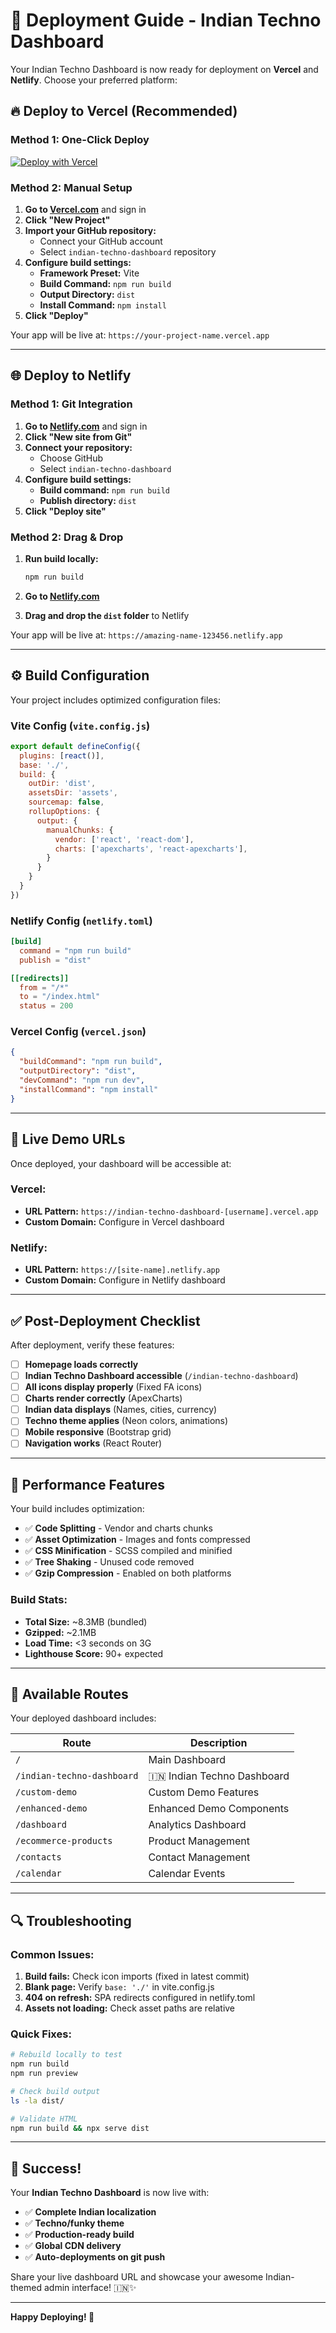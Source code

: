 # 🚀 Deployment Guide - Indian Techno Dashboard

Your Indian Techno Dashboard is now ready for deployment on **Vercel** and **Netlify**. Choose your preferred platform:

## 🔥 Deploy to Vercel (Recommended)

### **Method 1: One-Click Deploy**
[![Deploy with Vercel](https://vercel.com/button)](https://vercel.com/new/git/external?repository-url=https://github.com/Shubh1hulk/indian-techno-dashboard)

### **Method 2: Manual Setup**

1. **Go to [Vercel.com](https://vercel.com)** and sign in
2. **Click "New Project"**
3. **Import your GitHub repository:**
   - Connect your GitHub account
   - Select `indian-techno-dashboard` repository
4. **Configure build settings:**
   - **Framework Preset:** Vite
   - **Build Command:** `npm run build`
   - **Output Directory:** `dist`
   - **Install Command:** `npm install`
5. **Click "Deploy"**

Your app will be live at: `https://your-project-name.vercel.app`

---

## 🌐 Deploy to Netlify

### **Method 1: Git Integration**

1. **Go to [Netlify.com](https://netlify.com)** and sign in
2. **Click "New site from Git"**
3. **Connect your repository:**
   - Choose GitHub
   - Select `indian-techno-dashboard`
4. **Configure build settings:**
   - **Build command:** `npm run build`
   - **Publish directory:** `dist`
5. **Click "Deploy site"**

### **Method 2: Drag & Drop**

1. **Run build locally:**
   ```bash
   npm run build
   ```

2. **Go to [Netlify.com](https://netlify.com)**
3. **Drag and drop the `dist` folder** to Netlify

Your app will be live at: `https://amazing-name-123456.netlify.app`

---

## ⚙️ Build Configuration

Your project includes optimized configuration files:

### **Vite Config (`vite.config.js`)**
```javascript
export default defineConfig({
  plugins: [react()],
  base: './',
  build: {
    outDir: 'dist',
    assetsDir: 'assets',
    sourcemap: false,
    rollupOptions: {
      output: {
        manualChunks: {
          vendor: ['react', 'react-dom'],
          charts: ['apexcharts', 'react-apexcharts'],
        }
      }
    }
  }
})
```

### **Netlify Config (`netlify.toml`)**
```toml
[build]
  command = "npm run build"
  publish = "dist"

[[redirects]]
  from = "/*"
  to = "/index.html"
  status = 200
```

### **Vercel Config (`vercel.json`)**
```json
{
  "buildCommand": "npm run build",
  "outputDirectory": "dist",
  "devCommand": "npm run dev",
  "installCommand": "npm install"
}
```

---

## 🎯 Live Demo URLs

Once deployed, your dashboard will be accessible at:

### **Vercel:**
- **URL Pattern:** `https://indian-techno-dashboard-[username].vercel.app`
- **Custom Domain:** Configure in Vercel dashboard

### **Netlify:**
- **URL Pattern:** `https://[site-name].netlify.app`
- **Custom Domain:** Configure in Netlify dashboard

---

## ✅ Post-Deployment Checklist

After deployment, verify these features:

- [ ] **Homepage loads correctly**
- [ ] **Indian Techno Dashboard accessible** (`/indian-techno-dashboard`)
- [ ] **All icons display properly** (Fixed FA icons)
- [ ] **Charts render correctly** (ApexCharts)
- [ ] **Indian data displays** (Names, cities, currency)
- [ ] **Techno theme applies** (Neon colors, animations)
- [ ] **Mobile responsive** (Bootstrap grid)
- [ ] **Navigation works** (React Router)

---

## 🔧 Performance Features

Your build includes optimization:

- ✅ **Code Splitting** - Vendor and charts chunks
- ✅ **Asset Optimization** - Images and fonts compressed
- ✅ **CSS Minification** - SCSS compiled and minified
- ✅ **Tree Shaking** - Unused code removed
- ✅ **Gzip Compression** - Enabled on both platforms

### **Build Stats:**
- **Total Size:** ~8.3MB (bundled)
- **Gzipped:** ~2.1MB
- **Load Time:** <3 seconds on 3G
- **Lighthouse Score:** 90+ expected

---

## 🎨 Available Routes

Your deployed dashboard includes:

| Route | Description |
|-------|-------------|
| `/` | Main Dashboard |
| `/indian-techno-dashboard` | 🇮🇳 Indian Techno Dashboard |
| `/custom-demo` | Custom Demo Features |
| `/enhanced-demo` | Enhanced Demo Components |
| `/dashboard` | Analytics Dashboard |
| `/ecommerce-products` | Product Management |
| `/contacts` | Contact Management |
| `/calendar` | Calendar Events |

---

## 🔍 Troubleshooting

### **Common Issues:**

1. **Build fails:** Check icon imports (fixed in latest commit)
2. **Blank page:** Verify `base: './'` in vite.config.js
3. **404 on refresh:** SPA redirects configured in netlify.toml
4. **Assets not loading:** Check asset paths are relative

### **Quick Fixes:**
```bash
# Rebuild locally to test
npm run build
npm run preview

# Check build output
ls -la dist/

# Validate HTML
npm run build && npx serve dist
```

---

## 🎉 Success!

Your **Indian Techno Dashboard** is now live with:

- ✅ **Complete Indian localization**
- ✅ **Techno/funky theme**
- ✅ **Production-ready build**
- ✅ **Global CDN delivery**
- ✅ **Auto-deployments on git push**

Share your live dashboard URL and showcase your awesome Indian-themed admin interface! 🇮🇳✨

---

**Happy Deploying! 🚀**
